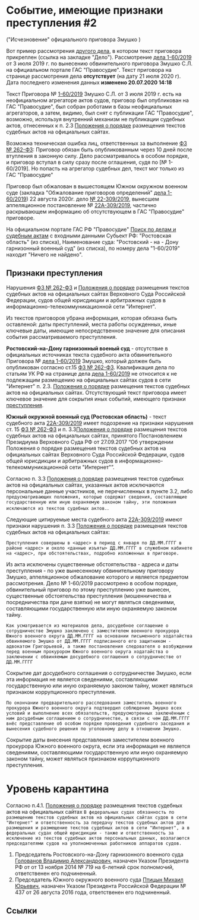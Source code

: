 # Событие, имеющие признаки преступления #2
("Исчезновение" официального приговора Змушко )

Вот пример рассмотрения [другого дела], в котором текст приговора прикреплен (ссылка на закладке "Дело").
Рассмотрение [дела 1-60/2019] от 3 июля 2019 г. по вынесению обвинительного приговора Змушко С.Л. на официальном портале ГАС "Правосудие".
Текст приговора на странице рассмотрения дела **отсутствует** (на дату 21 июля 2020 г). 
Дата последнего изменения данных **изменено 20.07.2020 14:18**


Текст Приговора № [1-60/2019] Змушко С.Л.  от 3 июля 2019 г. есть на неофициальном агрегаторе актов судов, приговор был опубликован на ГАС "Правосудие", был собран роботами в базы неофициальных агрегаторов, а затем, видимо, был снят с публикации ГАС "Правосудие", возможно, используя внутренний механизм не публикации судебных актов, отнесенных к п. 2.3 [Положения о порядке] размещения текстов судебных актов на официальных сайтах.


Возможна техническая ошибка лиц, ответственных за выполнение [ФЗ № 262-ФЗ]: Приговор обязан быть опубликованным через 10 дней после втупления в законную силу. Дело рассматривалось в особом порядке, и приговор вступал в силу сразу после оглашения, судя по [№ 1-60/2019]. 
Но попасть на агрегатор судебных дел, текст мог только из ГАС "Правосудие"


Приговор был обжалован в вышестоящем Южном окружном военном суде (закладка "Обжалование приговоров определений" [дела 1-60/2019]) 22 августа 2020г. дело [№ 22-309/2019], вынесшем аппеляционное постановление № [22А-309/2019], частично раскрывающем информацию об отсутствующем в ГАС "Правосудие" приговоре.


На официальном портале ГАС РФ "Правосудие" [Поиск по делам и судебным актам](https://bsr.sudrf.ru/bigs/portal.html) с входными данными Субьект РФ: "Ростовская область" (из списка), Наименование суда: "Ростовский - на - Дону гарнизонный военный суд" (из списка), по номеру дела "1-60/2019" находит "Ничего не найдено".




## Признаки преступления

Нарушения [ФЗ № 262-ФЗ]  и [Положения о порядке] размещения текстов судебных актов на официальных сайтах Верховного Суда Российской Федерации, судов общей юрисдикции и арбитражных судов в информационно-телекоммуникационной сети "Интернет".

Из текстов приговоров убрана информация, которая обязана быть оставленой: даты преступлений, места работы осужденных, иные ключевые даты, имеющие непосредственное значение для описания события рассматриваемого преступления.

**Ростовский-на-Дону гарнизонный военый суд** - отсутствие в официальных источниках текста судебного акта обвинительного Приговора № [дела 1-60/2019] Змушко, который должен быть опубликован согласно ст.15 [ФЗ № 262-ФЗ].
Квалификация дела по статьям УК РФ на странице дела [дела 1-60/2019] не относится к не подлежащим размещению на официальных сайтах судов в сети "Интернет" п. 2.3. [Положения о порядке] размещения текстов судебных актов на официальных сайтах.
Отсутствующий текст приговора имеет ключевое значение для сокрытия иных событий, имеющего признаки [преступления](crime_01.md).

**Южный окружной военный суд (Ростовская область)** - текст судебного акта [22А-309/2019] имеет подозрение на признаки нарушения ст. 15 [ФЗ № 262-ФЗ] и п. 3.3[Положения о порядке] размещения текстов судебных актов на официальных сайтах, принятого Постановлением Президиума Верховного Суда РФ от 27.09.2017 “Об утверждении Положения о порядке размещения текстов судебных актов на официальных сайтах Верховного Суда Российской Федерации, судов общей юрисдикции и арбитражных судов в информационно-телекоммуникационной сети "Интернет"”.

Согласно п. 3.3 [Положения о порядке] размещения текстов судебных актов на официальных сайтах, указанных актов исключаются персональные данные участников, не перечисленных в пункте 3.2, либо  ```предусматривающих положения, которые содержат сведения, составляющие государственную или иную охраняемую законом тайну, эти положения исключаются из текстов судебных актов.```.



Следующие цитируемые места судебного акта [22А-309/2019] имеют признаки нарушения п. 3.3 [Положения о порядке] размещения текстов судебных актов на официальных сайтах:

```Преступления совершены в <адрес> в период с января по ДД.ММ.ГГГГ в районе <адрес> и около <данные изъяты> ДД.ММ.ГГГГ в служебном кабинете на <адрес>, при обстоятельствах, подробно изложенных в приговоре.```

Из акта исключены существенные обстоятельства - адреса и даты преступления - по уже вынесенному обвинительному приговору Змушко, аппеляционное обжалование которого и является предметом рассмотрения. 
Дело № 1-60/2019 рассмотрено в особом порядке, обвинительный приговор по этому преступлению уже вынесен, существенные обстоятельства преступления (мошенничества и посредничества при даче взятки) не могут являться сведениями, составляющими государственную или иную охраняемую законом тайну.


```Как усматривается из материалов дела, досудебное соглашение о сотрудничестве Змушко заключено с заместителем военного прокурора Южного военного округа ДД.ММ.ГГГГ на основании письменного ходатайства обвиняемого Змушко от ДД.ММ.ГГГГ подписанного его защитником - адвокатом Григорьевой, а также постановления следователя о возбуждении перед военным прокурором Южного военного округа ходатайства о заключении с обвиняемым досудебного соглашения о сотрудничестве от ДД.ММ.ГГГГ```

Сокрытие дат досудебного соглашения о сотрудничестве Змушко, если эта информация не является сведениями, составляющими государственную или иную охраняемую законом тайну, может являться признаком коррупционного преступления.


```По окончании предварительного расследования заместитель военного прокурора Южного военного округа подтвердил соблюдение Змушко всех условий и выполнение всех обязательств, предусмотренных заключённым с ним досудебным соглашением о сотрудничестве, в связи с чем ДД.ММ.ГГГГ внёс представление об особом порядке проведения судебного заседания и вынесения судебного решения по уголовному делу в отношении Змушко.```

Сокрытие даты внесения представления заместителем военного прокурора Южного военного округа, если эта информация не является сведениями, составляющими государственную или иную охраняемую законом тайну, может являться признаком коррупционного преступления.



# Уровень карантина

Согласно п.4.1. [Положения о порядке] размещения текстов судебных актов на официальных сайтах ```В федеральных судах обязанность по размещению текстов судебных актов на официальных сайтах судов в сети "Интернет" и ответственность за передачу текстов судебных актов для размещения и размещение текстов судебных актов в сети "Интернет", а в федеральных судах общей юрисдикции - также и ответственность за исключение из текстов судебных актов персональных данных, возлагаются председателями судов на уполномоченных работников аппаратов судов.```

1. Председатель Ростовского-на-Дону гарнизонного военного суда [Голованов Владимир Александрович], назначен Указом Президента РФ от от 13 ноября 2014 № 719 на 6-летний срок полномочий, ответственен его подчиненный. 
2. Председатель Южного окружного военного суда [Птицын Михаил Юрьевич], назначен Указом Президента Российской Федерации № 437 от 26 августа 2016 года, ответственен его подчиненный.

## Ссылки

[дела 1-60/2019]:https://gvs--ros.sudrf.ru/modules.php?name=sud_delo&srv_num=1&name_op=case&case_id=17957253&case_uid=2debf02e-a8cc-4b56-ad63-1b9288f389bf&delo_id=1540006

[другого дела]:https://gvs--ros.sudrf.ru/modules.php?name=sud_delo&srv_num=1&name_op=case&case_id=17957027&case_uid=857b6f1f-2cdf-41a5-8190-ae6c59d9ab19&delo_id=1540006&new=

[1-60/2019]:https://sudact.ru/regular/doc/aBd7rEW4xFZR/

[№ 22-309/2019]:https://yovs--ros.sudrf.ru/modules.php?name=sud_delo&srv_num=1&name_op=case&case_id=4031868&case_uid=957bf809-a5f3-4768-9b5b-e71a80d6c8df&delo_id=4&new=4

[22А-309/2019]:https://yovs--ros.sudrf.ru/modules.php?name=sud_delo&srv_num=1&name_op=doc&number=1773852&delo_id=4&new=4&text_number=1


[ФЗ № 262-ФЗ]:http://docs.cntd.ru/document/555600668

[Положения о порядке размещения]:http://docs.cntd.ru/document/555600668

[Положения о порядке]:http://docs.cntd.ru/document/555600668

[Голованов Владимир Александрович]:http://gvs.ros.sudrf.ru/modules.php?name=info_court&rid=3

[Птицын Михаил Юрьевич]:http://yovs.ros.sudrf.ru/modules.php?name=info_court&id=20
 
